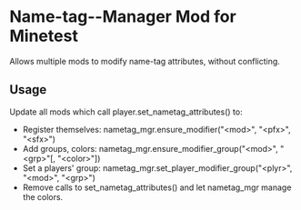 # Name-tag--Manager Mod for Minetest
Allows multiple mods to modify name-tag attributes, without conflicting.

## Usage
Update all mods which call player.set_nametag_attributes() to:
- Register themselves: nametag_mgr.ensure_modifier("&lt;mod>", "&lt;pfx>", "&lt;sfx>")
- Add groups, colors: nametag_mgr.ensure_modifier_group("&lt;mod>", "&lt;grp>"[, "&lt;color>"])
- Set a players' group: nametag_mgr.set_player_modifier_group("&lt;plyr>", "&lt;mod>", "&lt;grp>")
- Remove calls to set_nametag_attributes() and let nametag_mgr manage the colors.
